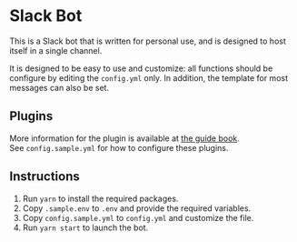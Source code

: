 # Slack Bot

This is a Slack bot that is written for personal use, and is designed to host
itself in a single channel.

It is designed to be easy to use and customize: all functions should be
configure by editing the `config.yml` only. In addition, the template for most
messages can also be set.

## Plugins

More information for the plugin is available at
[the guide book](https://southball.dev/slack-bot).  
See `config.sample.yml` for how to configure these plugins.

## Instructions

1. Run `yarn` to install the required packages.
1. Copy `.sample.env` to `.env` and provide the required variables.
1. Copy `config.sample.yml` to `config.yml` and customize the file.
1. Run `yarn start` to launch the bot.
